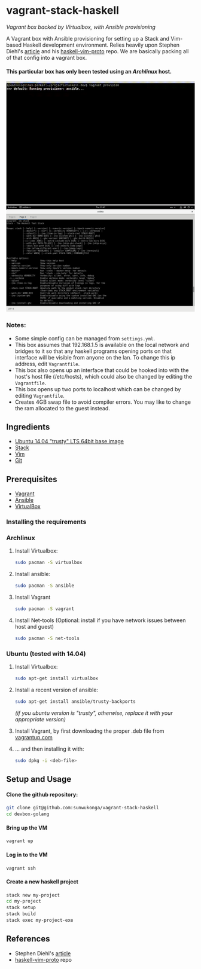 # vagrant-stack-haskell
*Vagrant box backed by Virtualbox, with Ansible provisioning*

A Vagrant box with Ansible provisioning for setting up a Stack and Vim-based Haskell development environment.
Relies heavily upon Stephen Diehl's [article](http://www.stephendiehl.com/posts/vim_2016.html) and his 
[haskell-vim-proto](https://github.com/sdiehl/haskell-vim-proto) repo. We are basically packing all of that config
into a vagrant box.

#### This particular box has only been tested using an *Archlinux* host.

![](vagrant-stack-haskell.gif)
![Screenshot](vagrant-stack-haskell.png)

### Notes:
- Some simple config can be managed from `settings.yml`.
- This box assumes that 192.168.1.5 is available on the local network and bridges to it so that any haskell programs opening ports on that interface will be visible from anyone on the lan. To change this ip address, edit `Vagrantfile`.
- This box also opens up an interface that could be hooked into with the host's host file (/etc/hosts), which could also be changed by editing the `Vagrantfile`.
- This box opens up two ports to localhost which can be changed by editing `Vagrantfile`.
- Creates 4GB swap file to avoid compiler errors. You may like to change the ram allocated to the guest instead.

## Ingredients

- [Ubuntu 14.04 "trusty" LTS 64bit base image](http://www.ubuntu.com/)
- [Stack](https://docs.haskellstack.org/)
- [Vim](http://www.vim.org/)
- [Git](http://git-scm.com/)

## Prerequisites

- [Vagrant](https://www.vagrantup.com/)
- [Ansible](http://www.ansible.com/)
- [VirtualBox](https://www.virtualbox.org/)

### Installing the requirements
### Archlinux

1. Install Virtualbox:
	```bash
	sudo pacman -S virtualbox
	```

2. Install ansible:
   ```bash
   sudo pacman -S ansible
   ```

3. Install Vagrant
   ```bash
   sudo pacman -S vagrant
   ```

4. Install Net-tools (Optional: install if you have network issues between host and guest)
   ```bash
   sudo pacman -S net-tools
   ```

### Ubuntu (tested with 14.04)

1. Install Virtualbox:
	```bash
	sudo apt-get install virtualbox
	```

2. Install a recent version of ansible:
   ```bash
   sudo apt-get install ansible/trusty-backports
   ```

   *(if you ubuntu version is "trusty", otherwise, replace it with your appropriate version)*
3. Install Vagrant, by first downloadng the proper .deb file from [vagrantup.com](https://www.vagrantup.com/downloads.html)

4. ... and then installing it with:
	```bash
	sudo dpkg -i <deb-file>
	```

## Setup and Usage

#### Clone the github repository:

```bash
git clone git@github.com:sunwukonga/vagrant-stack-haskell
cd devbox-golang
```

#### Bring up the VM

```bash
vagrant up
```

#### Log in to the VM

```bash
vagrant ssh
```

#### Create a new haskell project

```bash
stack new my-project
cd my-project
stack setup
stack build
stack exec my-project-exe
```

## References

- Stephen Diehl's [article](http://www.stephendiehl.com/posts/vim_2016.html)
- [haskell-vim-proto](https://github.com/sdiehl/haskell-vim-proto) repo
